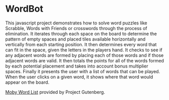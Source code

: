 WordBot
=======

This javascript project demonstrates how to solve word puzzles like Scrabble, Words with Friends or crosswords through
the process of elimination.  It iterates through each space on the board to determine the pattern of empty 
spaces and placed tiles available horizontally and vertically from each starting position.  It then determines every word
that can fit in the space, given the letters in the players hand.  It checks to see if any adjacent words are formed by placing
each of those words and if those adjacent words are valid.  It then totals the points for all of the words formed by each potential
placement and takes into account bonus multiplier spaces.  Finally it presents the user with a list of words that can be played.  When
the user clicks on a given word, it shows where that word would appear on the board.


[Moby Word List](http://www.gutenberg.org/ebooks/3201) provided by Project Gutenberg.
